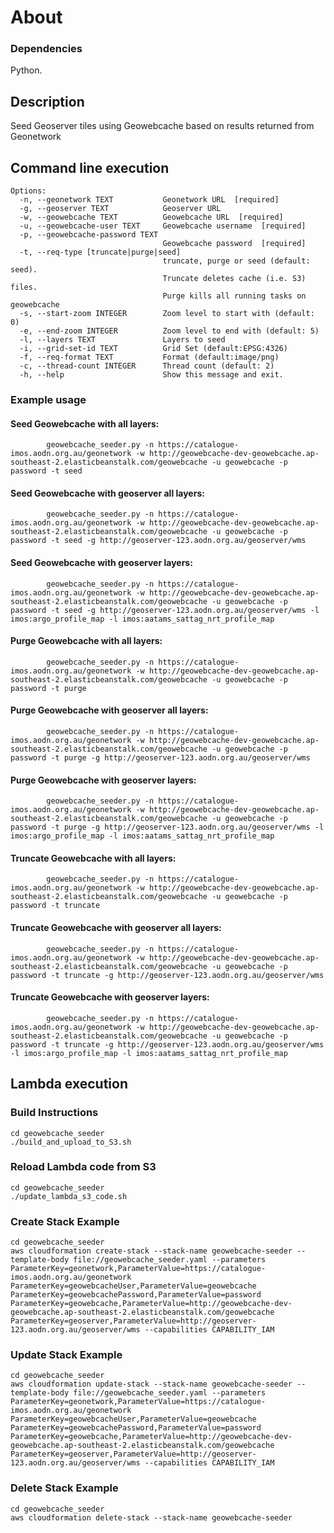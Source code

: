 # About

### Dependencies

Python.

## Description

  Seed Geoserver tiles using Geowebcache based on results returned from Geonetwork


## Command line execution

```
Options:
  -n, --geonetwork TEXT           Geonetwork URL  [required]
  -g, --geoserver TEXT            Geoserver URL
  -w, --geowebcache TEXT          Geowebcache URL  [required]
  -u, --geowebcache-user TEXT     Geowebcache username  [required]
  -p, --geowebcache-password TEXT
                                  Geowebcache password  [required]
  -t, --req-type [truncate|purge|seed]
                                  truncate, purge or seed (default: seed).
                                  Truncate deletes cache (i.e. S3) files.
                                  Purge kills all running tasks on geowebcache
  -s, --start-zoom INTEGER        Zoom level to start with (default: 0)
  -e, --end-zoom INTEGER          Zoom level to end with (default: 5)
  -l, --layers TEXT               Layers to seed
  -i, --grid-set-id TEXT          Grid Set (default:EPSG:4326)
  -f, --req-format TEXT           Format (default:image/png)
  -c, --thread-count INTEGER      Thread count (default: 2)
  -h, --help                      Show this message and exit.
  ```

### Example usage

####        Seed Geowebcache with all layers:
            geowebcache_seeder.py -n https://catalogue-imos.aodn.org.au/geonetwork -w http://geowebcache-dev-geowebcache.ap-southeast-2.elasticbeanstalk.com/geowebcache -u geowebcache -p  password -t seed

####        Seed Geowebcache with geoserver all layers:
            geowebcache_seeder.py -n https://catalogue-imos.aodn.org.au/geonetwork -w http://geowebcache-dev-geowebcache.ap-southeast-2.elasticbeanstalk.com/geowebcache -u geowebcache -p  password -t seed -g http://geoserver-123.aodn.org.au/geoserver/wms

####        Seed Geowebcache with geoserver layers:
            geowebcache_seeder.py -n https://catalogue-imos.aodn.org.au/geonetwork -w http://geowebcache-dev-geowebcache.ap-southeast-2.elasticbeanstalk.com/geowebcache -u geowebcache -p  password -t seed -g http://geoserver-123.aodn.org.au/geoserver/wms -l imos:argo_profile_map -l imos:aatams_sattag_nrt_profile_map

####        Purge Geowebcache with all layers:
            geowebcache_seeder.py -n https://catalogue-imos.aodn.org.au/geonetwork -w http://geowebcache-dev-geowebcache.ap-southeast-2.elasticbeanstalk.com/geowebcache -u geowebcache -p  password -t purge

####        Purge Geowebcache with geoserver all layers:
            geowebcache_seeder.py -n https://catalogue-imos.aodn.org.au/geonetwork -w http://geowebcache-dev-geowebcache.ap-southeast-2.elasticbeanstalk.com/geowebcache -u geowebcache -p  password -t purge -g http://geoserver-123.aodn.org.au/geoserver/wms

####        Purge Geowebcache with geoserver layers:
            geowebcache_seeder.py -n https://catalogue-imos.aodn.org.au/geonetwork -w http://geowebcache-dev-geowebcache.ap-southeast-2.elasticbeanstalk.com/geowebcache -u geowebcache -p  password -t purge -g http://geoserver-123.aodn.org.au/geoserver/wms -l imos:argo_profile_map -l imos:aatams_sattag_nrt_profile_map

####        Truncate Geowebcache with all layers:
            geowebcache_seeder.py -n https://catalogue-imos.aodn.org.au/geonetwork -w http://geowebcache-dev-geowebcache.ap-southeast-2.elasticbeanstalk.com/geowebcache -u geowebcache -p  password -t truncate

####        Truncate Geowebcache with geoserver all layers:
            geowebcache_seeder.py -n https://catalogue-imos.aodn.org.au/geonetwork -w http://geowebcache-dev-geowebcache.ap-southeast-2.elasticbeanstalk.com/geowebcache -u geowebcache -p  password -t truncate -g http://geoserver-123.aodn.org.au/geoserver/wms

####        Truncate Geowebcache with geoserver layers:
            geowebcache_seeder.py -n https://catalogue-imos.aodn.org.au/geonetwork -w http://geowebcache-dev-geowebcache.ap-southeast-2.elasticbeanstalk.com/geowebcache -u geowebcache -p  password -t truncate -g http://geoserver-123.aodn.org.au/geoserver/wms -l imos:argo_profile_map -l imos:aatams_sattag_nrt_profile_map


## Lambda execution

### Build Instructions

  ```
  cd geowebcache_seeder
  ./build_and_upload_to_S3.sh
  ```

### Reload Lambda code from S3

  ```
  cd geowebcache_seeder
  ./update_lambda_s3_code.sh
  ```

### Create Stack Example

  ```
  cd geowebcache_seeder
  aws cloudformation create-stack --stack-name geowebcache-seeder --template-body file://geowebcache_seeder.yaml --parameters  ParameterKey=geonetwork,ParameterValue=https://catalogue-imos.aodn.org.au/geonetwork ParameterKey=geowebcacheUser,ParameterValue=geowebcache ParameterKey=geowebcachePassword,ParameterValue=password ParameterKey=geowebcache,ParameterValue=http://geowebcache-dev-geowebcache.ap-southeast-2.elasticbeanstalk.com/geowebcache ParameterKey=geoserver,ParameterValue=http://geoserver-123.aodn.org.au/geoserver/wms --capabilities CAPABILITY_IAM
  ```    

### Update Stack Example

  ```
  cd geowebcache_seeder
  aws cloudformation update-stack --stack-name geowebcache-seeder --template-body file://geowebcache_seeder.yaml --parameters  ParameterKey=geonetwork,ParameterValue=https://catalogue-imos.aodn.org.au/geonetwork ParameterKey=geowebcacheUser,ParameterValue=geowebcache ParameterKey=geowebcachePassword,ParameterValue=password ParameterKey=geowebcache,ParameterValue=http://geowebcache-dev-geowebcache.ap-southeast-2.elasticbeanstalk.com/geowebcache ParameterKey=geoserver,ParameterValue=http://geoserver-123.aodn.org.au/geoserver/wms --capabilities CAPABILITY_IAM
  ```    

### Delete Stack Example

  ```
  cd geowebcache_seeder
  aws cloudformation delete-stack --stack-name geowebcache-seeder
  ```    